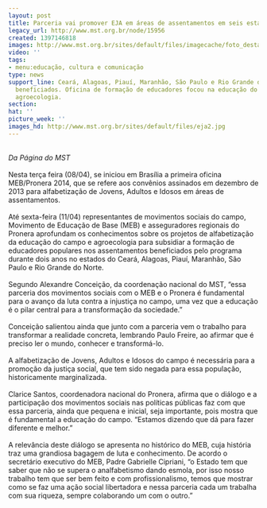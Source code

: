 ```yaml
---
layout: post
title: Parceria vai promover EJA em áreas de assentamentos em seis estados
legacy_url: http://www.mst.org.br/node/15956
created: 1397146818
images: http://www.mst.org.br/sites/default/files/imagecache/foto_destaque/eja2.jpg
video: ''
tags:
- menu:educação, cultura e comunicação
type: news
support_line: Ceará, Alagoas, Piauí, Maranhão, São Paulo e Rio Grande do Norte serão
  beneficiados. Oficina de formação de educadores focou na educação do campo e na
  agroecologia.
section: 
hat: ''
picture_week: ''
images_hd: http://www.mst.org.br/sites/default/files/eja2.jpg
---
```

<div>&nbsp;</div><div><em>Da Página do MST</em></div><div>&nbsp;</div><div>Nesta terça feira (08/04), se iniciou em Brasília a primeira oficina MEB/Pronera 2014, que se refere aos convênios assinados em dezembro de 2013 para alfabetização de Jovens, Adultos e Idosos em áreas de assentamentos.</div><div>&nbsp;</div><div>Até sexta-feira (11/04) representantes de movimentos sociais do campo, Movimento de Educação de Base (MEB) e asseguradores regionais do Pronera aprofundam os conhecimentos sobre os projetos de alfabetização da educação do campo e agroecologia para subsidiar a formação de educadores populares nos assentamentos beneficiados pelo programa durante dois anos no estados do Ceará, Alagoas, Piauí, Maranhão, São Paulo e Rio Grande do Norte.</div><div>&nbsp;</div><div>Segundo Alexandre Conceição, da coordenação nacional do MST, “essa parceria dos movimentos sociais com o MEB e o Pronera é fundamental para o avanço da luta contra a injustiça no campo, uma vez que a educação é o pilar central para a transformação da sociedade.”</div><div>&nbsp;</div><div>Conceição salientou ainda que junto com a parceria vem o trabalho para transformar a realidade concreta, lembrando Paulo Freire, ao afirmar que é preciso ler o mundo, conhecer e transformá-lo.</div><div>&nbsp;</div><div>A alfabetização de Jovens, Adultos e Idosos do campo é necessária para a promoção da justiça social, que tem sido negada para essa população, historicamente marginalizada.</div><div>&nbsp;</div><div>Clarice Santos, coordenadora nacional do Pronera, afirma que o diálogo e a participação dos movimentos sociais nas políticas públicas faz com que essa parceria, ainda que pequena e inicial, seja importante, pois mostra que é fundamental a educação do campo. “Estamos dizendo que dá para fazer diferente e melhor.”</div><div>&nbsp;</div><div>A relevância deste diálogo se apresenta no histórico do MEB, cuja história traz uma grandiosa bagagem de luta e conhecimento. De acordo o secretário executivo do MEB, Padre Gabrielle Cipriani, “o Estado tem que saber que não se supera o analfabetismo dando esmola, por isso nosso trabalho tem que ser bem feito e com profissionalismo, temos que mostrar como se faz uma ação social libertadora e nessa parceria cada um trabalha com sua riqueza, sempre colaborando um com o outro.”&nbsp;</div>
